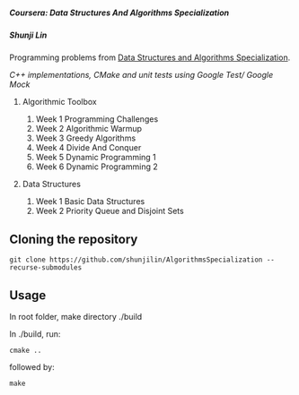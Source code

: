##### Coursera: Data Structures And Algorithms Specialization

##### Shunji Lin

Programming problems from [Data Structures and Algorithms Specialization](https://www.coursera.org/specializations/data-structures-algorithms).

*C++ implementations, CMake and unit tests using Google Test/ Google Mock*

1. Algorithmic Toolbox
   1. Week 1 Programming Challenges
   2. Week 2 Algorithmic Warmup
   3. Week 3 Greedy Algorithms
   4. Week 4 Divide And Conquer
   5. Week 5 Dynamic Programming 1
   6. Week 6 Dynamic Programming 2

2. Data Structures
   1. Week 1 Basic Data Structures
   2. Week 2 Priority Queue and Disjoint Sets

## Cloning the repository
```
git clone https://github.com/shunjilin/AlgorithmsSpecialization --recurse-submodules
```

## Usage
In root folder, make directory ./build

In ./build, run:
```
cmake ..
```
followed by:
```
make
```
